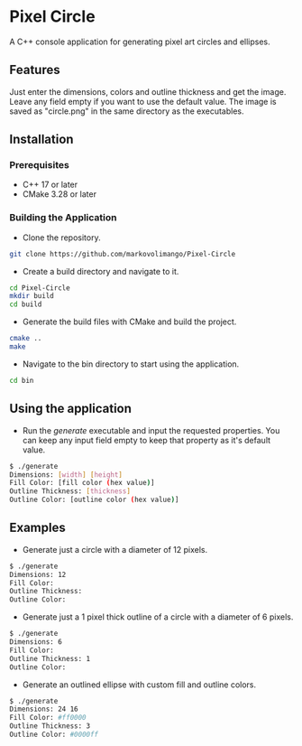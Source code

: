 # Pixel Circle

A C++ console application for generating pixel art circles and ellipses.

## Features

Just enter the dimensions, colors and outline thickness and get the image. Leave any field empty if you want to use the
default value. The image is saved as "circle.png" in the same directory as the executables.

## Installation

### Prerequisites

- C++ 17 or later
- CMake 3.28 or later

### Building the Application

- Clone the repository.

```bash
git clone https://github.com/markovolimango/Pixel-Circle
```

- Create a build directory and navigate to it.

```bash
cd Pixel-Circle
mkdir build
cd build
```

- Generate the build files with CMake and build the project.

```bash
cmake ..
make
```

- Navigate to the bin directory to start using the application.

```bash
cd bin
```

## Using the application

- Run the *generate* executable and input the requested properties. You can keep any input field empty to keep that
  property as it's default value.

```bash
$ ./generate
Dimensions: [width] [height]
Fill Color: [fill color (hex value)]
Outline Thickness: [thickness]
Outline Color: [outline color (hex value)]
```

## Examples

- Generate just a circle with a diameter of 12 pixels.

```bash
$ ./generate
Dimensions: 12
Fill Color:
Outline Thickness:
Outline Color:
```

- Generate just a 1 pixel thick outline of a circle with a diameter of 6 pixels.

```bash
$ ./generate
Dimensions: 6
Fill Color:
Outline Thickness: 1
Outline Color:
```

- Generate an outlined ellipse with custom fill and outline colors.

```bash
$ ./generate
Dimensions: 24 16
Fill Color: #ff0000
Outline Thickness: 3
Outline Color: #0000ff
```